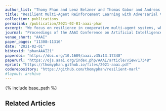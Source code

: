 ```yaml
---
author_list: "Thomy Phan and Lenz Belzner and Thomas Gabor and Andreas Sedlmeier and Fabian Ritz and Claudia Linnhoff-Popien"
title: "Resilient Multi-Agent Reinforcement Learning with Adversarial Value Decomposition"
collection: publications
permalink: /publication/2021-02-01-aaai-phan
excerpt: "We focus on resilience in cooperative multi-agent systems, where agents can change their behavior due to udpates or failures of hardware and software components. Current state-of-the-art approaches to cooperative multi-agent reinforcement learning (MARL) have either focused on idealized settings without any changes or on very specialized scenarios, where the number of changing agents is fixed, e.g., in extreme cases with only one productive agent. Therefore, we propose Resilient Adversarial value Decomposition with Antagonist-Ratios (RADAR). RADAR offers a value decomposition scheme to train competing teams of varying size for improved resilience against arbitrary agent changes. We evaluate RADAR in two cooperative multi-agent domains and show that RADAR achieves better worst case performance w.r.t. arbitrary agent changes than state-of-the-art MARL."
journal: "Proceedings of the AAAI Conference on Artificial Intelligence"
venue_short: "AAAI"
paper_pages: "11308–11316"
date: "2021-02-01"
bibtexid: "phanAAAI21"
paperdoi: "https://doi.org/10.1609/aaai.v35i13.17348"
paperurl: "https://ojs.aaai.org/index.php/AAAI/article/view/17348"
eprint: "https://thomyphan.github.io/files/2021-aaai.pdf"
coderepository: "https://github.com/thomyphan/resilient-marl"
#layout: archive
---
```


{% include base_path %}

## Related Articles
